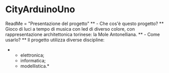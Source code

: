 # CityArduinoUno

ReadMe = "Presentazione del progetto"
** - Che cos'è questo progetto? **
  Gioco di luci a tempo di musica con led di diverso colore, con rappresentazione architettonica torinese: la Mole Antonelliana.
** - Come usarlo? **
  Il progetto utilizza diverse discipline:
  * - elettronica;
    - informatica;
    - modellistica.*   
